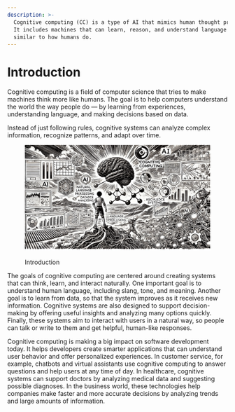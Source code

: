 ```yaml
---
description: >-
  Cognitive computing (CC) is a type of AI that mimics human thought processes.
  It includes machines that can learn, reason, and understand language in ways
  similar to how humans do.
---
```


# Introduction

Cognitive computing is a field of computer science that tries to make machines think more like humans. The goal is to help computers understand the world the way people do — by learning from experiences, understanding language, and making decisions based on data.

Instead of just following rules, cognitive systems can analyze complex information, recognize patterns, and adapt over time.

<figure><img src="../.gitbook/assets/cognitive-introduction-min.png" alt=""><figcaption><p>Introduction</p></figcaption></figure>

The goals of cognitive computing are centered around creating systems that can think, learn, and interact naturally. One important goal is to understand human language, including slang, tone, and meaning. Another goal is to learn from data, so that the system improves as it receives new information. Cognitive systems are also designed to support decision-making by offering useful insights and analyzing many options quickly. Finally, these systems aim to interact with users in a natural way, so people can talk or write to them and get helpful, human-like responses.

Cognitive computing is making a big impact on software development today. It helps developers create smarter applications that can understand user behavior and offer personalized experiences. In customer service, for example, chatbots and virtual assistants use cognitive computing to answer questions and help users at any time of day. In healthcare, cognitive systems can support doctors by analyzing medical data and suggesting possible diagnoses. In the business world, these technologies help companies make faster and more accurate decisions by analyzing trends and large amounts of information.

